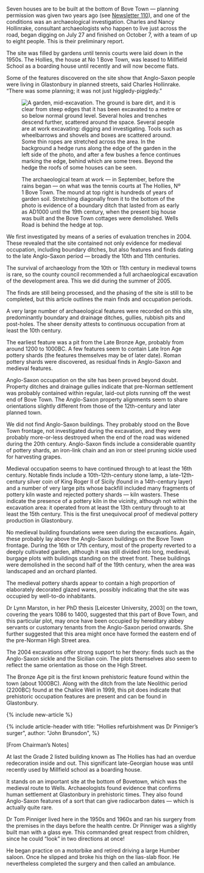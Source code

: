 <aside class="ednote">

Seven houses are to be built at the bottom of Bove Town — planning
permission was given two years ago (see [Newsletter
110](/newsletter/articles/110/hollies-inspector/)), and one of the
conditions was an archaeological investigation. Charles and Nancy
Hollinrake, consultant archaeologists who happen to live just across the
road, began digging on July 27 and finished on October 7, with a team of
up to eight people. This is their preliminary report.

The site was filled by gardens until tennis courts were laid down in
the 1950s. The Hollies, the house at No 1 Bove Town, was leased to
Millfield School as a boarding house until recently and will now become
flats.

Some of the features discovered on the site show that Anglo-Saxon
people were living in Glastonbury in planned streets, said Charles
Hollinrake. “There was some planning; it was not just
higgledy-piggledy.”

</aside>

<figure>
<img src="../dig.jpg" alt="A garden, mid-excavation. The ground is bare dirt, and it is clear from steep edges that it has been excavated to a metre or so below normal ground level. Several holes and trenches descend further, scattered around the space. Several people are at work excavating: digging and investigating. Tools such as wheelbarrows and shovels and boxes are scattered around. Some thin ropes are stretched across the area. In the background a hedge runs along the edge of the garden in the left side of the photo, and after a few bushes a fence continues marking the edge, behind which are some trees. Beyond the hedge the roofs of some houses can be seen.">
<figcaption>

The archaeological team at work — in September, before the rains began —
on what was the tennis courts at The Hollies, Nº 1 Bove Town. The mound
at top right is hundreds of years of garden soil. Stretching diagonally
from it to the bottom of the photo is evidence of a boundary ditch that
lasted from as early as AD1000 until the 19th century, when the present
big house was built and the Bove Town cottages were demolished. Wells
Road is behind the hedge at top.

</figcaption>
</figure>

We first investigated by means of a series of evaluation trenches in
2004. These revealed that the site contained not only evidence for
medieval occupation, including boundary ditches, but also features and
finds dating to the late Anglo-Saxon period — broadly the 10th and 11th
centuries.

The survival of archaeology from the 10th or 11th century in medieval
towns is rare, so the county council recommended a full archaeological
excavation of the development area. This we did during the summer of
2005.

The finds are still being processed, and the phasing of the site is
still to be completed, but this article outlines the main finds and
occupation periods.

A very large number of archaeological features were recorded on this
site, predominantly boundary and drainage ditches, gullies, rubbish pits
and post-holes. The sheer density attests to continuous occupation from
at least the 10th century.

The earliest feature was a pit from the Late Bronze Age, probably
from around 1200 to 1000BC. A few features seem to contain Late Iron Age
pottery shards (the features themselves may be of later date). Roman
pottery shards were discovered, as residual finds in Anglo-Saxon and
medieval features.

Anglo-Saxon occupation on the site has been proved beyond doubt.
Property ditches and drainage gullies indicate that pre-Norman
settlement was probably contained within regular, laid-out plots running
off the west end of Bove Town. The Anglo-Saxon property alignments seem
to share orientations slightly different from those of the 12th-century
and later planned town.

We did not find Anglo-Saxon buildings. They probably stood on the
Bove Town frontage, not investigated during the excavation, and they
were probably more-or-less destroyed when the end of the road was
widened during the 20th century. Anglo-Saxon finds include a
considerable quantity of pottery shards, an iron-link chain and an iron
or steel pruning sickle used for harvesting grapes.

Medieval occupation seems to have continued through to at least
the 16th century. Notable finds include a 10th-12th-century stone lamp,
a late-12th-century silver coin of King Roger II of Sicily (found in a
14th-century layer) and a number of very large pits whose backfill
included many fragments of pottery kiln waste and rejected pottery
shards — kiln wasters. These indicate the presence of a pottery kiln in
the vicinity, although not within the excavation area: it operated from
at least the 13th century through to at least the 15th century. This is
the first unequivocal proof of medieval pottery production in
Glastonbury.

No medieval building foundations were seen during the excavations.
Again, these probably lay above the Anglo-Saxon buildings on the Bove
Town frontage. During the 16th or 17th century, most of the property
reverted to a deeply cultivated garden, although it was still divided
into long, medieval, burgage plots with buildings standing on the street
front. These buildings were demolished in the second half of the 19th
century, when the area was landscaped and an orchard planted.

The medieval pottery shards appear to contain a high proportion of
elaborately decorated glazed wares, possibly indicating that the site
was occupied by well-to-do inhabitants.

Dr Lynn Marston, in her PhD thesis \[Leicester University, 2003\]
on the town, covering the years 1086 to 1400, suggested that this part
of Bove Town, and this particular plot, may once have been occupied by
hereditary abbey servants or customary tenants from the Anglo-Saxon
period onwards. She further suggested that this area might once have
formed the eastern end of the pre-Norman High Street area.

The 2004 excavations offer strong support to her theory: finds such
as the Anglo-Saxon sickle and the Sicilian coin. The plots themselves
also seem to reflect the same orientation as those on the High Street.

The Bronze Age pit is the first known prehistoric feature found
within the town (about 1000BC). Along with the ditch from the late
Neolithic period (2200BC) found at the Chalice Well in 1999, this pit
does indicate that prehistoric occupation features are present and can
be found in Glastonbury.

{% include new-article %}

{% include article-header with
	title: "Hollies refurbishment was Dr Pinniger’s surger",
	author: "John Brunsdon",
%}

<p class="ednote">[From Chairman’s Notes]</p>

At last the Grade 2 listed building known as The Hollies has had an
overdue redecoration inside and out. This significant late-Georgian
house was until recently used by Millfield school as a boarding house.

It stands on an important site at the bottom of Bovetown, which was
the medieval route to Wells. Archaeologists found evidence that confirms
human settlement at Glastonbury in prehistoric times. They also found
Anglo-Saxon features of a sort that can give radiocarbon dates — which
is actually quite rare.

Dr Tom Pinniger lived here in the 1950s and 1960s and ran his surgery
from the premises in the days before the health centre. Dr Pinniger was
a slightly built man with a glass eye. This commanded great respect from
children, since he could “look” in two directions at once!

He began practice on a motorbike and retired driving a large Humber
saloon. Once he slipped and broke his thigh on the lias-slab floor. He
nevertheless completed the surgery and then called an ambulance.
